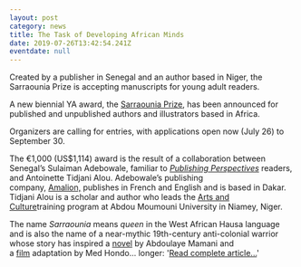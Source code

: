 ```yaml
---
layout: post
category: news
title: The Task of Developing African Minds
date: 2019-07-26T13:42:54.241Z
eventdate: null
---
```

Created by a publisher in Senegal and an author based in Niger, the Sarraounia Prize is accepting manuscripts for young adult readers.

A new biennial YA award, the [Sarraounia Prize](http://www.sarraounia.com/), has been announced for published and unpublished authors and illustrators based in Africa.

Organizers are calling for entries, with applications open now (July 26) to September 30.

The €1,000 (US$1,114) award is the result of a collaboration between Senegal’s Sulaiman Adebowale, familiar to *[Publishing Perspectives](https://publishingperspectives.com/?s=Sulaiman+Adebowale)* readers, and Antoinette Tidjani Alou. Adebowale’s publishing company, [Amalion,](http://www.amalion.net/) publishes in French and English and is based in Dakar. Tidjani Alou is a scholar and author who leads the [Arts and Culture](https://www.facebook.com/ARTS-Culture-236248510190137/)training program at Abdou Moumouni University in Niamey, Niger.

The name *Sarraounia* means *queen* in the West African Hausa language and is also the name of a near-mythic 19th-century anti-colonial warrior whose story has inspired a [novel](https://www.editions-harmattan.fr/index.asp?navig=catalogue&obj=livre&no=1446&motExact=0&motcle=&mode=AND) by Abdoulaye Mamani and a [film](https://www.imdb.com/title/tt0091892/?ref_=fn_al_tt_1) adaptation by Med Hondo...
longer: '[Read complete
article...](https://publishingperspectives.com/2019/07/new-sarraounia-prize-opens-for-entries-in-african-ya-titles/
"New Sarraounia Prize Opens for Entries in African YA Titles")'
